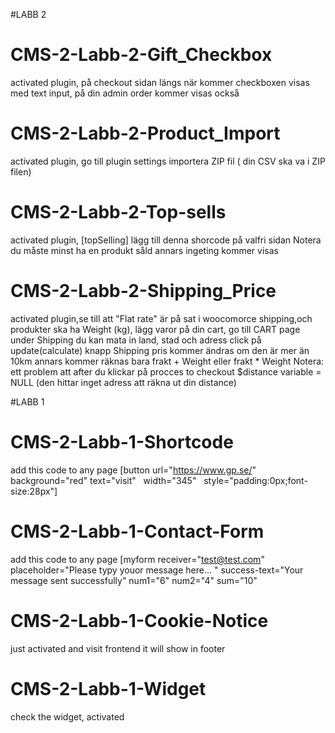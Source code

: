 #LABB 2

# CMS-2-Labb-2-Gift_Checkbox
 activated plugin, på checkout sidan längs när kommer checkboxen visas med text input, på din admin order kommer visas också
 
# CMS-2-Labb-2-Product_Import
 activated plugin, go till plugin settings importera ZIP fil ( din CSV ska va i ZIP filen)
 
# CMS-2-Labb-2-Top-sells
 activated plugin, [topSelling] lägg till denna shorcode på valfri sidan Notera du måste minst ha en produkt såld annars ingeting kommer visas
 
# CMS-2-Labb-2-Shipping_Price
 activated plugin,se till att "Flat rate" är på sat i woocomorce shipping,och produkter ska ha Weight (kg),
  lägg varor på din cart, go till CART page under Shipping du kan mata in land, stad och adress click på update(calculate) knapp
  Shipping pris kommer ändras om den är mer än 10km annars kommer räknas bara frakt + Weight eller frakt * Weight
  Notera: ett problem att after du klickar på procces to checkout $distance variable = NULL (den hittar inget adress att räkna ut din distance)
  
#LABB 1  
  
# CMS-2-Labb-1-Shortcode
add this code to any page
[button url="https://www.gp.se/" background="red" text="visit"   width="345"   style="padding:0px;font-size:28px"]

# CMS-2-Labb-1-Contact-Form
add this code to any page
[myform receiver="test@test.com" placeholder="Please typy youor message here... " success-text="Your message sent successfully" num1="6" num2="4" sum="10"

# CMS-2-Labb-1-Cookie-Notice
just activated and visit frontend it will show in footer

# CMS-2-Labb-1-Widget
check the widget, activated 